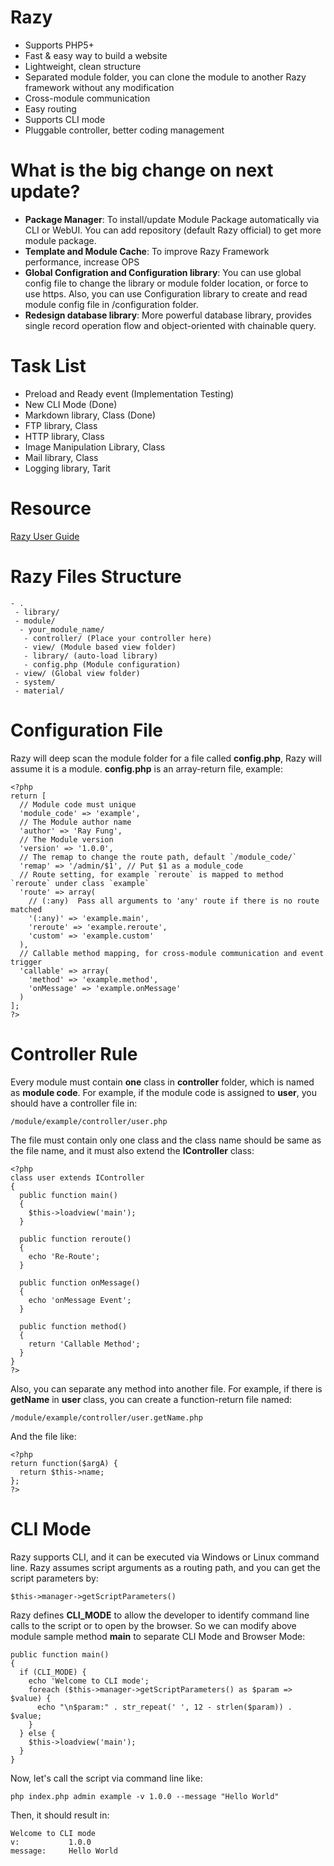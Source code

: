 # Razy
- Supports PHP5+
- Fast & easy way to build a website
- Lightweight, clean structure
- Separated module folder, you can clone the module to another Razy framework without any modification
- Cross-module communication
- Easy routing
- Supports CLI mode
- Pluggable controller, better coding management

# What is the big change on next update?
- **Package Manager**:
To install/update Module Package automatically via CLI or WebUI. You can add repository (default Razy official) to get more module package.
- **Template and Module Cache**:
To improve Razy Framework performance, increase OPS
- **Global Configration and Configuration library**:
You can use global config file to change the library or module folder location, or force to use https. Also, you can use Configuration library to create and read module config file in /configuration folder.
- **Redesign database library**:
More powerful database library, provides single record operation flow and object-oriented with chainable query.

# Task List
- Preload and Ready event (Implementation Testing)
- New CLI Mode (Done)
- Markdown library, Class (Done)
- FTP library, Class
- HTTP library, Class
- Image Manipulation Library, Class
- Mail library, Class
- Logging library, Tarit

# Resource
[Razy User Guide](http://rayfung.hk/Razy)

# Razy Files Structure
```
- .
 - library/
 - module/
  - your_module_name/
   - controller/ (Place your controller here)
   - view/ (Module based view folder)
   - library/ (auto-load library)
   - config.php (Module configuration)
 - view/ (Global view folder)
 - system/
 - material/
```
# Configuration File
Razy will deep scan the module folder for a file called **config.php**, Razy will assume it is a module. **config.php** is an array-return file, example:

```
<?php
return [
  // Module code must unique
  'module_code' => 'example',
  // The Module author name
  'author' => 'Ray Fung',
  // The Module version
  'version' => '1.0.0',
  // The remap to change the route path, default `/module_code/`
  'remap' => '/admin/$1', // Put $1 as a module_code
  // Route setting, for example `reroute` is mapped to method `reroute` under class `example`
  'route' => array(
    // (:any)  Pass all arguments to 'any' route if there is no route matched
    '(:any)' => 'example.main',
    'reroute' => 'example.reroute',
    'custom' => 'example.custom'
  ),
  // Callable method mapping, for cross-module communication and event trigger
  'callable' => array(
    'method' => 'example.method',
    'onMessage' => 'example.onMessage'
  )
];
?>
```

# Controller Rule
Every module must contain **one** class in **controller** folder, which is named as **module code**. For example, if the module code is assigned to **user**, you should have a controller file in:

```
/module/example/controller/user.php
```

The file must contain only one class and the class name should be same as the file name, and it must also extend the **IController** class:

```
<?php
class user extends IController
{
  public function main()
  {
    $this->loadview('main');
  }

  public function reroute()
  {
    echo 'Re-Route';
  }

  public function onMessage()
  {
    echo 'onMessage Event';
  }

  public function method()
  {
    return 'Callable Method';
  }
}
?>
```

Also, you can separate any method into another file. For example, if there is **getName** in **user** class, you can create a function-return file named:

```
/module/example/controller/user.getName.php
```

And the file like:

```
<?php
return function($argA) {
  return $this->name;
};
?>
```

# CLI Mode
Razy supports CLI, and it can be executed via Windows or Linux command line. Razy assumes script arguments as a routing path, and you can get the script parameters by:

```
$this->manager->getScriptParameters()
```

Razy defines **CLI_MODE** to allow the developer to identify command line calls to the script or to open by the browser. So we can modify above module sample method **main** to separate CLI Mode and Browser Mode:

```
public function main()
{
  if (CLI_MODE) {
    echo 'Welcome to CLI mode';
    foreach ($this->manager->getScriptParameters() as $param => $value) {
      echo "\n$param:" . str_repeat(' ', 12 - strlen($param)) . $value;
    }
  } else {
    $this->loadview('main');
  }
}
```

Now, let's call the script via command line like:

```
php index.php admin example -v 1.0.0 --message "Hello World"
```

Then, it should result in:

```
Welcome to CLI mode
v:           1.0.0
message:     Hello World
```
